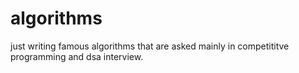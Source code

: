 # algorithms
just writing famous algorithms that are asked mainly in competititve programming and dsa interview.
